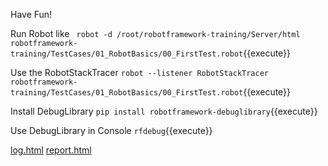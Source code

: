 Have Fun!

Run Robot like
` robot -d /root/robotframework-training/Server/html robotframework-training/TestCases/01_RobotBasics/00_FirstTest.robot`{{execute}}

Use the RobotStackTracer
`robot --listener RobotStackTracer robotframework-training/TestCases/01_RobotBasics/00_FirstTest.robot`{{execute}}

Install DebugLibrary
`pip install robotframework-debuglibrary`{{execute}}

Use DebugLibrary in Console
`rfdebug`{{execute}}



[log.html](https://[[HOST_SUBDOMAIN]]-80-[[KATACODA_HOST]].environments.katacoda.com/log.html)
[report.html](https://[[HOST_SUBDOMAIN]]-80-[[KATACODA_HOST]].environments.katacoda.com/report.html)